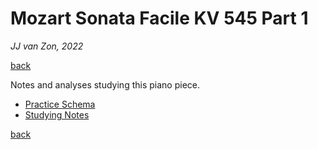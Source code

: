 Mozart Sonata Facile KV 545 Part 1
==================================

*JJ van Zon, 2022*

[back](../README.md)

Notes and analyses studying this piano piece.

- [Practice Schema](mozart-sonata-facile-part-1-practice-schema.md)
- [Studying Notes](mozart-sonata-facile-part-1-studying-notes.md)

[back](../README.md)